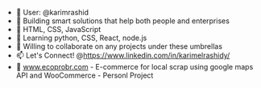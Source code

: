 - 👋 User: @karimrashid
- 👀 Building smart solutions that help both people and enterprises
- 💾 HTML, CSS, JavaScript
- 🌱 Learning python, CSS, React, node.js
- 💞️ Willing to collaborate on any projects under these umbrellas
- 📫 Let's Connect! @https://www.linkedin.com/in/karimelrashidy/
- 🧲 www.ecoprobr.com - E-commerce for local scrap using google maps API and WooCommerce - Personl Project

<!---
karimrashid/karimrashid is a ✨ special ✨ repository because its `README.md` (this file) appears on your GitHub profile.
You can click the Preview link to take a look at your changes.
--->
